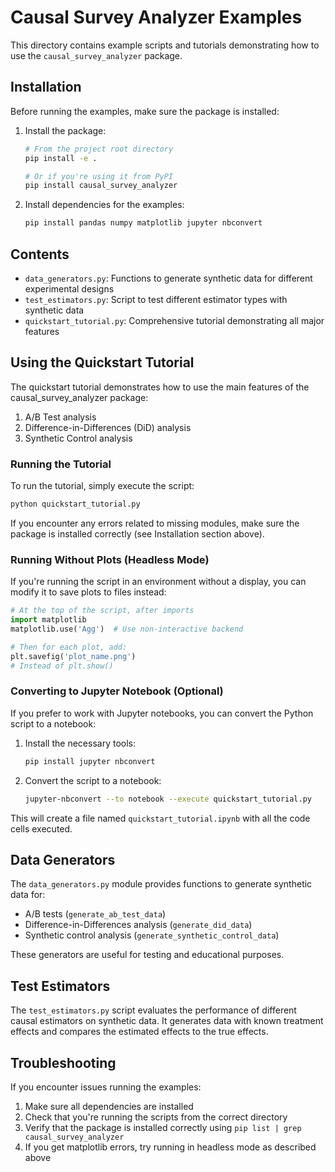 # Causal Survey Analyzer Examples

This directory contains example scripts and tutorials demonstrating how to use the `causal_survey_analyzer` package.

## Installation

Before running the examples, make sure the package is installed:

1. Install the package:
   ```bash
   # From the project root directory
   pip install -e .
   
   # Or if you're using it from PyPI
   pip install causal_survey_analyzer
   ```

2. Install dependencies for the examples:
   ```bash
   pip install pandas numpy matplotlib jupyter nbconvert
   ```

## Contents

- `data_generators.py`: Functions to generate synthetic data for different experimental designs
- `test_estimators.py`: Script to test different estimator types with synthetic data
- `quickstart_tutorial.py`: Comprehensive tutorial demonstrating all major features

## Using the Quickstart Tutorial

The quickstart tutorial demonstrates how to use the main features of the causal_survey_analyzer package:

1. A/B Test analysis
2. Difference-in-Differences (DiD) analysis
3. Synthetic Control analysis

### Running the Tutorial

To run the tutorial, simply execute the script:

```bash
python quickstart_tutorial.py
```

If you encounter any errors related to missing modules, make sure the package is installed correctly (see Installation section above).

### Running Without Plots (Headless Mode)

If you're running the script in an environment without a display, you can modify it to save plots to files instead:

```python
# At the top of the script, after imports
import matplotlib
matplotlib.use('Agg')  # Use non-interactive backend

# Then for each plot, add:
plt.savefig('plot_name.png')
# Instead of plt.show()
```

### Converting to Jupyter Notebook (Optional)

If you prefer to work with Jupyter notebooks, you can convert the Python script to a notebook:

1. Install the necessary tools:
   ```bash
   pip install jupyter nbconvert
   ```

2. Convert the script to a notebook:
   ```bash
   jupyter-nbconvert --to notebook --execute quickstart_tutorial.py
   ```

This will create a file named `quickstart_tutorial.ipynb` with all the code cells executed.

## Data Generators

The `data_generators.py` module provides functions to generate synthetic data for:

- A/B tests (`generate_ab_test_data`)
- Difference-in-Differences analysis (`generate_did_data`)
- Synthetic control analysis (`generate_synthetic_control_data`)

These generators are useful for testing and educational purposes.

## Test Estimators

The `test_estimators.py` script evaluates the performance of different causal estimators on synthetic data. It generates data with known treatment effects and compares the estimated effects to the true effects.

## Troubleshooting

If you encounter issues running the examples:

1. Make sure all dependencies are installed
2. Check that you're running the scripts from the correct directory
3. Verify that the package is installed correctly using `pip list | grep causal_survey_analyzer`
4. If you get matplotlib errors, try running in headless mode as described above 
